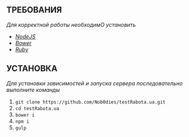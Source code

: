 ТРЕБОВАНИЯ
------------

_*Для корректной работы необходимО установить*_


* [*NodeJS*](https://nodejs.org/en/)
* [*Bower*](http://bower.io/)
* [*Ruby*](https://www.ruby-lang.org/ru/)

УСТАНОВКА
------------

_*Для установки зависимостей и запуска сервера последовательно выполните команды*_

1. `git clone https://github.com/Nob0dies/testRabota.ua.git`
1. `cd testRabota.ua`
1. `bower i`
1. `npm i`
1. `gulp`